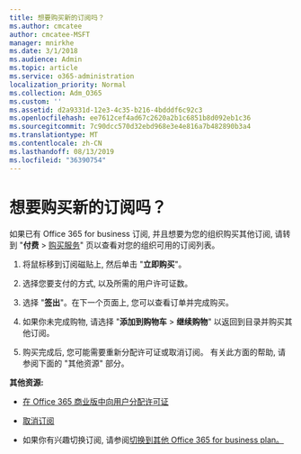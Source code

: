 ```yaml
---
title: 想要购买新的订阅吗？
ms.author: cmcatee
author: cmcatee-MSFT
manager: mnirkhe
ms.date: 3/1/2018
ms.audience: Admin
ms.topic: article
ms.service: o365-administration
localization_priority: Normal
ms.collection: Adm_O365
ms.custom: ''
ms.assetid: d2a9331d-12e3-4c35-b216-4bdddf6c92c3
ms.openlocfilehash: ee7612cef4ad67c2620a2b1c6851b8d092eb1c36
ms.sourcegitcommit: 7c90dcc570d32ebd968e3e4e816a7b482890b3a4
ms.translationtype: MT
ms.contentlocale: zh-CN
ms.lasthandoff: 08/13/2019
ms.locfileid: "36390754"
---
```

# <a name="looking-to-buy-a-new-subscription"></a>想要购买新的订阅吗？

如果已有 Office 365 for business 订阅, 并且想要为您的组织购买其他订阅, 请转到 "**付费** \> [购买服务](https://go.microsoft.com/fwlink/p/?linkid=868433)" 页以查看对您的组织可用的订阅列表。
 
1. 将鼠标移到订阅磁贴上, 然后单击 "**立即购买**"。

2. 选择您要支付的方式, 以及所需的用户许可证数。

3. 选择 "**签出**"。在下一个页面上, 您可以查看订单并完成购买。

4. 如果你未完成购物, 请选择 "**添加到购物车** \> **继续购物**" 以返回到目录并购买其他订阅。 

5. 购买完成后, 您可能需要重新分配许可证或取消订阅。 有关此方面的帮助, 请参阅下面的 "其他资源" 部分。

 **其他资源:**
  
- [在 Office 365 商业版中向用户分配许可证](https://docs.microsoft.com/en-us/office365/admin/subscriptions-and-billing/assign-licenses-to-users)
    
- [取消订阅](https://docs.microsoft.com/en-us/office365/admin/subscriptions-and-billing/cancel-your-subscription)
    
- 如果你有兴趣切换订阅, 请参阅[切换到其他 Office 365 for business plan。](https://docs.microsoft.com/en-us/office365/admin/subscriptions-and-billing/switch-to-a-different-plan)